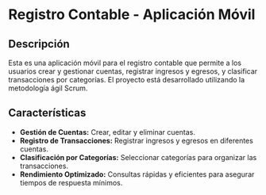 # Registro Contable - Aplicación Móvil

## Descripción

Esta es una aplicación móvil para el registro contable que permite a los usuarios crear y gestionar cuentas, registrar ingresos y egresos, y clasificar transacciones por categorías. El proyecto está desarrollado utilizando la metodología ágil Scrum.

## Características

- **Gestión de Cuentas:** Crear, editar y eliminar cuentas.
- **Registro de Transacciones:** Registrar ingresos y egresos en diferentes cuentas.
- **Clasificación por Categorías:** Seleccionar categorías para organizar las transacciones.
- **Rendimiento Optimizado:** Consultas rápidas y eficientes para asegurar tiempos de respuesta mínimos.

